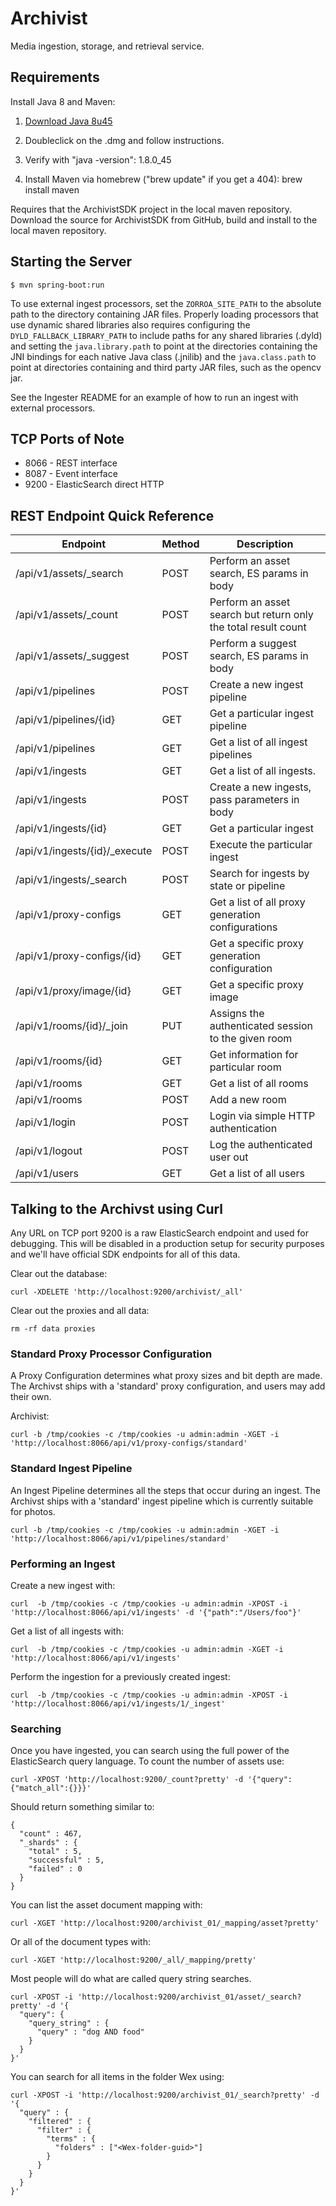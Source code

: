 # Archivist
Media ingestion, storage, and retrieval service.

## Requirements

Install Java 8 and Maven:

1. [Download Java 8u45](http://www.oracle.com/technetwork/java/javase/downloads/jdk8-downloads-2133151.html)

2. Doubleclick on the .dmg and follow instructions.

3. Verify with "java -version": 1.8.0_45

4. Install Maven via homebrew ("brew update" if you get a 404): brew install maven

Requires that the ArchivistSDK project in the local maven repository. Download the source for ArchivistSDK
from GitHub, build and install to the local maven repository.

## Starting the Server

```
$ mvn spring-boot:run
```

To use external ingest processors, set the `ZORROA_SITE_PATH` to the absolute path to the directory
containing JAR files. Properly loading processors that use dynamic shared libraries also requires
configuring the `DYLD_FALLBACK_LIBRARY_PATH` to include paths for any shared libraries (.dyld) and
setting the `java.library.path` to point at the directories containing the JNI bindings for each
native Java class (.jnilib) and the `java.class.path` to point at directories containing and third
party JAR files, such as the opencv jar.

See the Ingester README for an example of how to run an ingest with external processors.


## TCP Ports of Note

   * 8066 - REST interface
   * 8087 - Event interface
   * 9200 - ElasticSearch direct HTTP

## REST Endpoint Quick Reference

| Endpoint                   | Method | Description                                                    |
|----------------------------|--------|----------------------------------------------------------------|
| /api/v1/assets/_search     | POST   | Perform an asset search, ES params in body                     |
| /api/v1/assets/_count      | POST   | Perform an asset search but return only the total result count |
| /api/v1/assets/_suggest    | POST   | Perform a suggest search, ES params in body                    |
| /api/v1/pipelines          | POST   | Create a new ingest pipeline                                   |
| /api/v1/pipelines/{id}     | GET    | Get a particular ingest pipeline                               |
| /api/v1/pipelines          | GET    | Get a list of all ingest pipelines                             |
| /api/v1/ingests            | GET    | Get a list of all ingests.                                     |
| /api/v1/ingests            | POST   | Create a new ingests, pass parameters in body                  |
| /api/v1/ingests/{id}       | GET    | Get a particular ingest                                        |
| /api/v1/ingests/{id}/_execute  | POST   | Execute the particular ingest                              |
| /api/v1/ingests/_search    | POST   | Search for ingests by state or pipeline                        |
| /api/v1/proxy-configs      | GET    | Get a list of all proxy generation configurations              |
| /api/v1/proxy-configs/{id} | GET    | Get a specific proxy generation configuration                  |
| /api/v1/proxy/image/{id}   | GET    | Get a specific proxy image                                     |
| /api/v1/rooms/{id}/_join   | PUT    | Assigns the authenticated session to the given room            |
| /api/v1/rooms/{id}         | GET    | Get information for particular room                            |
| /api/v1/rooms              | GET    | Get a list of all rooms                                        |
| /api/v1/rooms              | POST   | Add a new room                                                 |
| /api/v1/login              | POST   | Login via simple HTTP authentication                           |
| /api/v1/logout             | POST   | Log the authenticated user out                                 |
| /api/v1/users              | GET    | Get a list of all users                                        |

## Talking to the Archivst using Curl

Any URL on TCP port 9200 is a raw ElasticSearch endpoint and used for debugging.  This will be disabled
in a production setup for security purposes and we'll have official SDK endpoints for all of this data.

Clear out the database:
```
curl -XDELETE 'http://localhost:9200/archivist/_all'
```

Clear out the proxies and all data:

```
rm -rf data proxies
```

### Standard Proxy Processor Configuration

A Proxy Configuration determines what proxy sizes and bit depth are made.  The Archivst ships with
a 'standard' proxy configuration, and users may add their own.

Archivist:
```
curl -b /tmp/cookies -c /tmp/cookies -u admin:admin -XGET -i 'http://localhost:8066/api/v1/proxy-configs/standard'
```

### Standard Ingest Pipeline

An Ingest Pipeline determines all the steps that occur during an ingest.  The Archivst ships with
a 'standard' ingest pipeline which is currently suitable for photos.

```
curl -b /tmp/cookies -c /tmp/cookies -u admin:admin -XGET -i 'http://localhost:8066/api/v1/pipelines/standard'
```

### Performing an Ingest

Create a new ingest with:
```
curl  -b /tmp/cookies -c /tmp/cookies -u admin:admin -XPOST -i 'http://localhost:8066/api/v1/ingests' -d '{"path":"/Users/foo"}'
```

Get a list of all ingests with:
```
curl  -b /tmp/cookies -c /tmp/cookies -u admin:admin -XGET -i 'http://localhost:8066/api/v1/ingests'
```

Perform the ingestion for a previously created ingest:
```
curl  -b /tmp/cookies -c /tmp/cookies -u admin:admin -XPOST -i 'http://localhost:8066/api/v1/ingests/1/_ingest'
```

### Searching

Once you have ingested, you can search using the full power of the ElasticSearch query language. To count the number of assets use:

```
curl -XPOST 'http://localhost:9200/_count?pretty' -d '{"query":{"match_all":{}}}'
```

Should return something similar to:

```
{
  "count" : 467,
  "_shards" : {
    "total" : 5,
    "successful" : 5,
    "failed" : 0
  }
}
```

You can list the asset document mapping with:

```
curl -XGET 'http://localhost:9200/archivist_01/_mapping/asset?pretty'
```

Or all of the document types with:

```
curl -XGET 'http://localhost:9200/_all/_mapping/pretty'
```


Most people will do what are called query string searches.

```
curl -XPOST -i 'http://localhost:9200/archivist_01/asset/_search?pretty' -d '{
  "query": {
    "query_string" : {
      "query" : "dog AND food"
    }
  }
}'
```

You can search for all items in the folder Wex using:

```
curl -XPOST -i 'http://localhost:9200/archivist_01/_search?pretty' -d '{
  "query" : {
    "filtered" : {
      "filter" : {
        "terms" : {
          "folders" : ["<Wex-folder-guid>"]
        }
      }
    }
  }
}'
```

